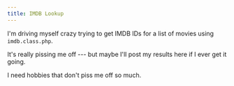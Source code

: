 ```yaml
---
title: IMDB Lookup
---
```


I'm driving myself crazy trying to get IMDB IDs for a list of movies using
`imdb.class.php`.

It's really pissing me off --- but maybe I'll post my results here if I ever
get it going.

I need hobbies that don't piss me off so much.
